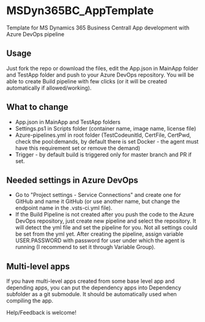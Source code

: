 # MSDyn365BC_AppTemplate

Template for MS Dynamics 365 Business Centrall App development with Azure DevOps pipeline

## Usage

Just fork the repo or download the files, edit the App.json in MainApp folder and TestApp folder and push to your Azure DevOps repository. 
You will be able to create Build pipeline with few clicks (or it will be created automatically if allowed/working). 

## What to change

- App.json in MainApp and TestApp folders
- Settings.ps1 in Scripts folder (container name, image name, license file)
- Azure-pipelines.yml in root folder (TestCodeunitId, CertFile, CertPwd, check the pool:demands, by default there is set Docker - the agent must have this requirement set or remove the demand)
- Trigger - by default build is triggered only for master branch and PR if set.

## Needed settings in Azure DevOps

- Go to "Project settings - Service Connections" and create one for GitHub and name it GitHub (or use another name, but change the endpoint name in the .vsts-ci.yml file).
- If the Build Pipeline is not created after you push the code to the Azure DevOps repository, just create new pipeline and select the repository. It will detect the yml file and set the pipeline for you. Not all settings could be set from the yml yet. After creating the pipeline, assign variable USER.PASSWORD with password for user under which the agent is running (I recommend to set it through Variable Group).

## Multi-level apps

If you have multi-level apps created from some base level app and depending apps, you can put the dependency apps into
Dependency subfolder as a git submodule. It should be automatically used when compiling the app.

Help/Feedback is welcome!
